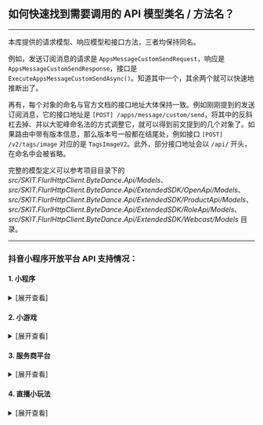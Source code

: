 ﻿## 如何快速找到需要调用的 API 模型类名 / 方法名？

---

本库提供的请求模型、响应模型和接口方法，三者均保持同名。

例如，发送订阅消息的请求是 `AppsMessageCustomSendRequest`，响应是 `AppsMessageCustomSendResponse`，接口是 `ExecuteAppsMessageCustomSendAsync()`。知道其中一个，其余两个就可以快速地推断出了。

再有，每个对象的命名与官方文档的接口地址大体保持一致。例如刚刚提到的发送订阅消息，它的接口地址是 `[POST] /apps/message/custom/send`，将其中的反斜杠去掉、并以大驼峰命名法的方式调整它，就可以得到前文提到的几个对象了。如果路由中带有版本信息，那么版本号一般都在结尾处，例如接口 `[POST] /v2/tags/image` 对应的是 `TagsImageV2`。此外，部分接口地址会以 `/api/` 开头，在命名中会被省略。

完整的模型定义可以参考项目目录下的 _src/SKIT.FlurlHttpClient.ByteDance.Api/Models_、_src/SKIT.FlurlHttpClient.ByteDance.Api/ExtendedSDK/OpenApi/Models_、_src/SKIT.FlurlHttpClient.ByteDance.Api/ExtendedSDK/ProductApi/Models_、_src/SKIT.FlurlHttpClient.ByteDance.Api/ExtendedSDK/RoleApi/Models_、_src/SKIT.FlurlHttpClient.ByteDance.Api/ExtendedSDK/Webcast/Models_ 目录。

---

### 抖音小程序开放平台 API 支持情况：

#### 1. 小程序

<details>

<summary>[展开查看]</summary>

|     |                 抖音 API                  |                备注                |
| :-: | :---------------------------------------: | :--------------------------------: |
|  ×  |            <del>联合授权</del>            | 异构协议，请使用 `DouyinOpen` 模块 |
|  ×  | <del>接口调用凭证：经营能力调用凭证</del> | 异构协议，请使用 `DouyinOpen` 模块 |
|  ×  | <del>接口调用凭证：用户授权调用凭证</del> | 异构协议，请使用 `DouyinOpen` 模块 |
|  √  |     接口调用凭证：非用户授权调用凭证      |                                    |
|  √  |                   登录                    |                                    |
|  √  |           小程序码与小程序链接            |                                    |
|  √  |                Web 化接入                 |                                    |
|  ×  |           <del>私聊和群聊</del>           | 异构协议，请使用 `DouyinOpen` 模块 |
|  ×  |            <del>解决方案</del>            | 异构协议，请使用 `DouyinOpen` 模块 |
|  √  |                 线索组件                  |                                    |
|  √  |                 隐私协议                  |                                    |
|  √  |               直播预约能力                |                                    |
|  √  |                 视频能力                  |                                    |
|  √  |                 搜索能力                  |                                    |
|  √  |                 任务能力                  |                                    |
|  √  |                   电商                    |                                    |
|  ×  |            <del>生活服务</del>            |              _开发中_              |
|  √  |                 短剧行业                  |                                    |
|  √  |                 用户信息                  |                                    |
|  √  |                   分享                    |                                    |
|  √  |                   客服                    |                                    |
|  √  |            交易工具：信用免押             |                                    |
|  √  |            交易工具：周期代扣             |                                    |
|  √  |                 小程序券                  |                                    |
|  √  |          交易系统：通用交易系统           |                                    |
|  ×  |   <del>交易系统：生活服务交易系统</del>   | 异构协议，请使用 `DouyinOpen` 模块 |
|  √  |          交易系统：行业交易系统           |                                    |
|  √  |                  素材库                   |                                    |
|  √  |                 内容安全                  |                                    |
|  √  |             泛知识：角色系统              |                                    |
|  √  |              泛知识：课程库               |                                    |
|  √  |                 担保支付                  |                                    |
|  √  |                   评价                    |                                    |
|  √  |          其他：直播间自定义封面           |                                    |
|  √  |  其他：抖音开放平台与小程序视频打通能力   |                                    |
|  √  |              其他：上传资源               |                                    |
|  √  |                 订阅消息                  |                                    |
|  √  |              小程序推广计划               |                                    |
|  √  |                   挂载                    |                                    |
|  √  |                   分发                    |                                    |
|  √  |                 数据分析                  |                                    |
|  √  |                 服务类目                  |                                    |
|  √  |                直播间能力                 |                                    |
|  √  |               抖音开放能力                |                                    |
|  √  |              页面结构自定义               |                                    |
|  √  |              普通二维码绑定               |                                    |
|  √  |                抖音号绑定                 |                                    |
|  √  |                  流量主                   |                                    |
|  √  |                 抖店绑定                  |                                    |

</details>

#### 2. 小游戏

<details>

<summary>[展开查看]</summary>

|     |   抖音 API   | 备注 |
| :-: | :----------: | :--: |
|  √  | 接口调用凭证 |      |
|  √  |     登录     |      |
|  √  |   数据缓存   |      |
|  √  |    二维码    |      |
|  √  |   订阅消息   |      |
|  √  |   礼包福袋   |      |
|  √  |   内容安全   |      |

</details>

#### 3. 服务商平台

<details>

<summary>[展开查看]</summary>

|     |               抖音 API               |   备注   |
| :-: | :----------------------------------: | :------: |
|  √  |        代开发小程序：上传资源        |          |
|  √  |          代开发小程序：授权          |          |
|  √  |          代开发小程序：域名          |          |
|  √  |        代开发小程序：模板管理        |          |
|  √  |    代开发小程序：代商家管理小程序    |          |
|  √  | 代开发小程序：代商家入驻抖音开放平台 |          |
|  ×  |  <del>代开发生活服务商家应用</del>   | _开发中_ |

</details>

#### 4. 直播小玩法

<details>

<summary>[展开查看]</summary>

|     | 抖音 API | 备注 |
| :-: | :------: | :--: |
|  √  | 直播能力 |      |
